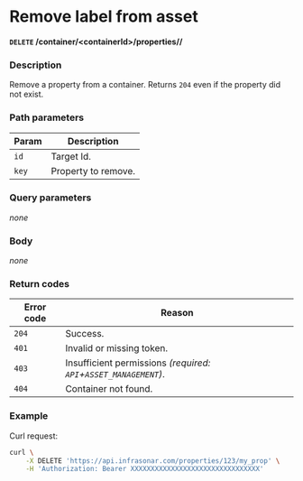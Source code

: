 # Remove label from asset
**`DELETE` /container/<containerId\>/properties/<id>/<key>**

### Description
Remove a property from a container. Returns `204` even if the property did not exist.

### Path parameters
Param               | Description
--------------------|-------------
`id`                | Target Id.
`key`               | Property to remove.

### Query parameters
_none_

### Body
_none_

### Return codes
Error code  | Reason
------------|--------
`204`       | Success.
`401`       | Invalid or missing token.
`403`       | Insufficient permissions _(required: `API`+`ASSET_MANAGEMENT`)_.
`404`       | Container not found.

### Example
Curl request:
```bash
curl \
    -X DELETE 'https://api.infrasonar.com/properties/123/my_prop' \
    -H 'Authorization: Bearer XXXXXXXXXXXXXXXXXXXXXXXXXXXXXXXX'
```
